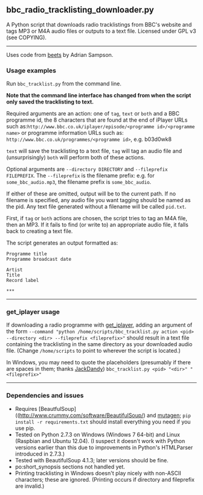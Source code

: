 ## bbc_radio_tracklisting_downloader.py
A Python script that downloads radio tracklistings from BBC's website and tags MP3 or M4A audio files or outputs to a text file.
Licensed under GPL v3 (see COPYING).
***

Uses code from [beets](https://github.com/sampsyo/beets) by Adrian Sampson.

### Usage examples
Run `bbc_tracklist.py` from the command line.

**Note that the command line interface has changed from when the script only saved the tracklisting to text.**

Required arguments are an action: one of `tag`, `text` or `both` and a BBC programme id, the 8 characters that are found at the end of iPlayer URLs such as:`http://www.bbc.co.uk/iplayer/episode/<programme id>/<programme name>` or programme information URLs such as: `http://www.bbc.co.uk/programmes/<programme id>`, e.g. b03d0wk8

`text` will save the tracklisting to a text file, `tag` will tag an audio file and (unsurprisingly) `both` will perform both of these actions.

Optional arguments are `--directory DIRECTORY` and `--fileprefix FILEPREFIX`. The `--fileprefix` is the filename prefix: e.g. for `some_bbc_audio.mp3`, the filename prefix is `some_bbc_audio`.

If either of these are omitted, output will be to the current path. If no filename is specified, any audio file you want tagging should be named as the pid. Any text file generated without a filename will be called `pid.txt`.

First, if `tag` or `both` actions are chosen, the script tries to tag an M4A file, then an MP3. If it fails to find (or write to) an appropriate audio file, it falls back to creating a text file.

The script generates an output formatted as:

    Programme title
    Programme broadcast date
    
    Artist
    Title
    Record label

    ***

***
### get_iplayer usage
If downloading a radio programme with [get_iplayer](http://www.infradead.org/get_iplayer/html/get_iplayer.html), adding an argument of the form `--command "python /home/scripts/bbc_tracklist.py action <pid> --directory <dir> --fileprefix <fileprefix>"` should result in a text file containing the tracklisting in the same directory as your downloaded audio file. (Change `/home/scripts` to point to wherever the script is located.)

In Windows, you may need to quote the placeholders (presumably if there are spaces in them; thanks [JackDandy](https://github.com/JackDandy)) 
`bbc_tracklist.py <pid> "<dir>" "<fileprefix>"`
***
### Dependencies and issues
* Requires [BeautfulSoup]((http://www.crummy.com/software/BeautifulSoup/) and [mutagen](http://code.google.com/p/mutagen/); `pip install -r requirements.txt` should install everything you need if you use pip.
* Tested on Python 2.7.3 on Windows (Windows 7 64-bit) and Linux (Raspbian and Ubuntu 12.04). (I suspect it doesn't work with Python versions earlier than this due to improvements in Python's HTMLParser introduced in 2.7.3.)
* Tested with BeautifulSoup 4.1.3; later versions should be fine.
* po:short_synopsis sections not handled yet.
* Printing tracklisting in Windows doesn't play nicely with non-ASCII characters; these are ignored. (Printing occurs if directory and fileprefix are invalid.)
